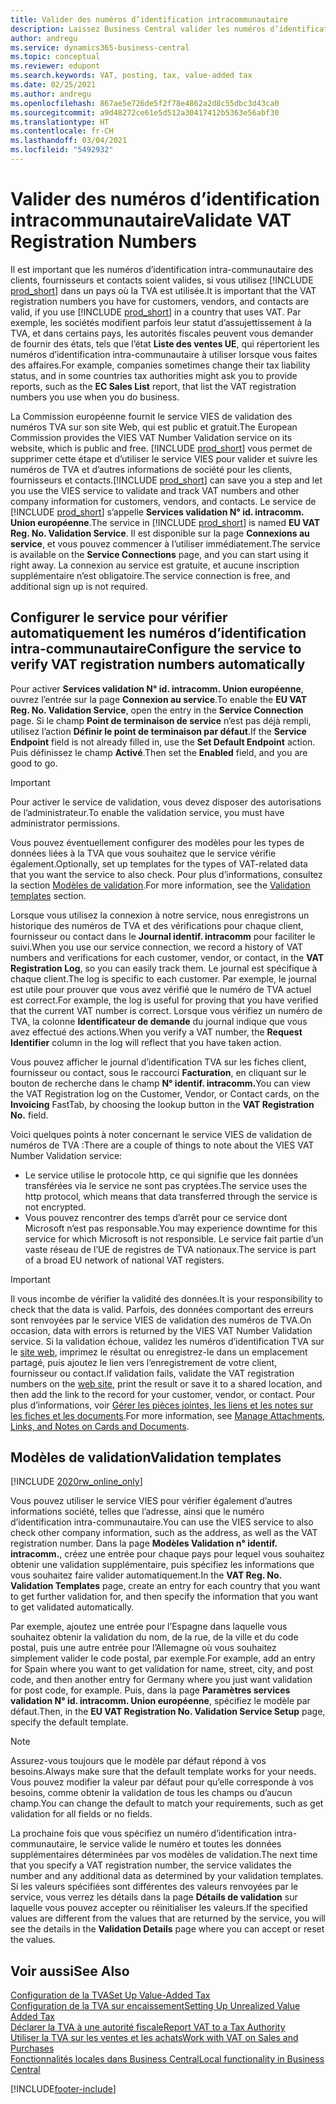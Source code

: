 ```yaml
---
title: Valider des numéros d’identification intracommunautaire
description: Laissez Business Central valider les numéros d’identification intra-communautaire et d’autres informations sur la société pour vos contacts, clients et fournisseurs, sur la base du service de validation du numéro d’identification intra-communautaire de l’Union européenne.
author: andregu
ms.service: dynamics365-business-central
ms.topic: conceptual
ms.reviewer: edupont
ms.search.keywords: VAT, posting, tax, value-added tax
ms.date: 02/25/2021
ms.author: andregu
ms.openlocfilehash: 867ae5e726de5f2f78e4862a2d8c55dbc3d43ca0
ms.sourcegitcommit: a9d48272ce61e5d512a30417412b5363e56abf30
ms.translationtype: HT
ms.contentlocale: fr-CH
ms.lasthandoff: 03/04/2021
ms.locfileid: "5492932"
---
```

# <a name="validate-vat-registration-numbers"></a><span data-ttu-id="5b99b-103">Valider des numéros d’identification intracommunautaire</span><span class="sxs-lookup"><span data-stu-id="5b99b-103">Validate VAT Registration Numbers</span></span>

<span data-ttu-id="5b99b-104">Il est important que les numéros d’identification intra-communautaire des clients, fournisseurs et contacts soient valides, si vous utilisez [!INCLUDE [prod_short](includes/prod_short.md)] dans un pays où la TVA est utilisée.</span><span class="sxs-lookup"><span data-stu-id="5b99b-104">It is important that the VAT registration numbers you have for customers, vendors, and contacts are valid, if you use [!INCLUDE [prod_short](includes/prod_short.md)] in a country that uses VAT.</span></span> <span data-ttu-id="5b99b-105">Par exemple, les sociétés modifient parfois leur statut d’assujettissement à la TVA, et dans certains pays, les autorités fiscales peuvent vous demander de fournir des états, tels que l’état **Liste des ventes UE**, qui répertorient les numéros d’identification intra-communautaire à utiliser lorsque vous faites des affaires.</span><span class="sxs-lookup"><span data-stu-id="5b99b-105">For example, companies sometimes change their tax liability status, and in some countries tax authorities might ask you to provide reports, such as the **EC Sales List** report, that list the VAT registration numbers you use when you do business.</span></span>

<span data-ttu-id="5b99b-106">La Commission européenne fournit le service VIES de validation des numéros TVA sur son site Web, qui est public et gratuit.</span><span class="sxs-lookup"><span data-stu-id="5b99b-106">The European Commission provides the VIES VAT Number Validation service on its website, which is public and free.</span></span> <span data-ttu-id="5b99b-107">[!INCLUDE [prod_short](includes/prod_short.md)] vous permet de supprimer cette étape et d’utiliser le service VIES pour valider et suivre les numéros de TVA et d’autres informations de société pour les clients, fournisseurs et contacts.</span><span class="sxs-lookup"><span data-stu-id="5b99b-107">[!INCLUDE [prod_short](includes/prod_short.md)] can save you a step and let you use the VIES service to validate and track VAT numbers and other company information for customers, vendors, and contacts.</span></span> <span data-ttu-id="5b99b-108">Le service de [!INCLUDE [prod_short](includes/prod_short.md)] s’appelle **Services validation N° id. intracomm. Union européenne**.</span><span class="sxs-lookup"><span data-stu-id="5b99b-108">The service in [!INCLUDE [prod_short](includes/prod_short.md)] is named **EU VAT Reg. No. Validation Service**.</span></span> <span data-ttu-id="5b99b-109">Il est disponible sur la page **Connexions au service**, et vous pouvez commencer à l’utiliser immédiatement.</span><span class="sxs-lookup"><span data-stu-id="5b99b-109">The service is available on the **Service Connections** page, and you can start using it right away.</span></span> <span data-ttu-id="5b99b-110">La connexion au service est gratuite, et aucune inscription supplémentaire n’est obligatoire.</span><span class="sxs-lookup"><span data-stu-id="5b99b-110">The service connection is free, and additional sign up is not required.</span></span>

## <a name="configure-the-service-to-verify-vat-registration-numbers-automatically"></a><span data-ttu-id="5b99b-111">Configurer le service pour vérifier automatiquement les numéros d’identification intra-communautaire</span><span class="sxs-lookup"><span data-stu-id="5b99b-111">Configure the service to verify VAT registration numbers automatically</span></span>

<span data-ttu-id="5b99b-112">Pour activer **Services validation N° id. intracomm. Union européenne**, ouvrez l’entrée sur la page **Connexion au service**.</span><span class="sxs-lookup"><span data-stu-id="5b99b-112">To enable the **EU VAT Reg. No. Validation Service**, open the entry in the **Service Connection** page.</span></span> <span data-ttu-id="5b99b-113">Si le champ **Point de terminaison de service** n’est pas déjà rempli, utilisez l’action **Définir le point de terminaison par défaut**.</span><span class="sxs-lookup"><span data-stu-id="5b99b-113">If the **Service Endpoint** field is not already filled in, use the **Set Default Endpoint** action.</span></span> <span data-ttu-id="5b99b-114">Puis définissez le champ **Activé**.</span><span class="sxs-lookup"><span data-stu-id="5b99b-114">Then set the **Enabled** field, and you are good to go.</span></span>  

> [!IMPORTANT]
> <span data-ttu-id="5b99b-115">Pour activer le service de validation, vous devez disposer des autorisations de l’administrateur.</span><span class="sxs-lookup"><span data-stu-id="5b99b-115">To enable the validation service, you must have administrator permissions.</span></span>

<span data-ttu-id="5b99b-116">Vous pouvez éventuellement configurer des modèles pour les types de données liées à la TVA que vous souhaitez que le service vérifie également.</span><span class="sxs-lookup"><span data-stu-id="5b99b-116">Optionally, set up templates for the types of VAT-related data that you want the service to also check.</span></span> <span data-ttu-id="5b99b-117">Pour plus d’informations, consultez la section [Modèles de validation](#validation-templates).</span><span class="sxs-lookup"><span data-stu-id="5b99b-117">For more information, see the [Validation templates](#validation-templates) section.</span></span>

<span data-ttu-id="5b99b-118">Lorsque vous utilisez la connexion à notre service, nous enregistrons un historique des numéros de TVA et des vérifications pour chaque client, fournisseur ou contact dans le **Journal identif. intracomm** pour faciliter le suivi.</span><span class="sxs-lookup"><span data-stu-id="5b99b-118">When you use our service connection, we record a history of VAT numbers and verifications for each customer, vendor, or contact, in the **VAT Registration Log**, so you can easily track them.</span></span> <span data-ttu-id="5b99b-119">Le journal est spécifique à chaque client.</span><span class="sxs-lookup"><span data-stu-id="5b99b-119">The log is specific to each customer.</span></span> <span data-ttu-id="5b99b-120">Par exemple, le journal est utile pour prouver que vous avez vérifié que le numéro de TVA actuel est correct.</span><span class="sxs-lookup"><span data-stu-id="5b99b-120">For example, the log is useful for proving that you have verified that the current VAT number is correct.</span></span> <span data-ttu-id="5b99b-121">Lorsque vous vérifiez un numéro de TVA, la colonne **Identificateur de demande** du journal indique que vous avez effectué des actions.</span><span class="sxs-lookup"><span data-stu-id="5b99b-121">When you verify a VAT number, the **Request Identifier** column in the log will reflect that you have taken action.</span></span>

<span data-ttu-id="5b99b-122">Vous pouvez afficher le journal d’identification TVA sur les fiches client, fournisseur ou contact, sous le raccourci **Facturation**, en cliquant sur le bouton de recherche dans le champ **N° identif. intracomm.**</span><span class="sxs-lookup"><span data-stu-id="5b99b-122">You can view the VAT Registration log on the Customer, Vendor, or Contact cards, on the **Invoicing** FastTab, by choosing the lookup button in the **VAT Registration No.** field.</span></span>  

<span data-ttu-id="5b99b-123">Voici quelques points à noter concernant le service VIES de validation de numéros de TVA :</span><span class="sxs-lookup"><span data-stu-id="5b99b-123">There are a couple of things to note about the VIES VAT Number Validation service:</span></span>

* <span data-ttu-id="5b99b-124">Le service utilise le protocole http, ce qui signifie que les données transférées via le service ne sont pas cryptées.</span><span class="sxs-lookup"><span data-stu-id="5b99b-124">The service uses the http protocol, which means that data transferred through the service is not encrypted.</span></span>  
* <span data-ttu-id="5b99b-125">Vous pouvez rencontrer des temps d’arrêt pour ce service dont Microsoft n’est pas responsable.</span><span class="sxs-lookup"><span data-stu-id="5b99b-125">You may experience downtime for this service for which Microsoft is not responsible.</span></span> <span data-ttu-id="5b99b-126">Le service fait partie d’un vaste réseau de l’UE de registres de TVA nationaux.</span><span class="sxs-lookup"><span data-stu-id="5b99b-126">The service is part of a broad EU network of national VAT registers.</span></span>

> [!IMPORTANT]
> <span data-ttu-id="5b99b-127">Il vous incombe de vérifier la validité des données.</span><span class="sxs-lookup"><span data-stu-id="5b99b-127">It is your responsibility to check that the data is valid.</span></span> <span data-ttu-id="5b99b-128">Parfois, des données comportant des erreurs sont renvoyées par le service VIES de validation des numéros de TVA.</span><span class="sxs-lookup"><span data-stu-id="5b99b-128">On occasion, data with errors is returned by the VIES VAT Number Validation service.</span></span> <span data-ttu-id="5b99b-129">Si la validation échoue, validez les numéros d’identification TVA sur le [site web](https://ec.europa.eu/taxation_customs/vies/), imprimez le résultat ou enregistrez-le dans un emplacement partagé, puis ajoutez le lien vers l’enregistrement de votre client, fournisseur ou contact.</span><span class="sxs-lookup"><span data-stu-id="5b99b-129">If validation fails, validate the VAT registration numbers on the [web site](https://ec.europa.eu/taxation_customs/vies/), print the result or save it to a shared location, and then add the link to the record for your customer, vendor, or contact.</span></span> <span data-ttu-id="5b99b-130">Pour plus d’informations, voir [Gérer les pièces jointes, les liens et les notes sur les fiches et les documents](ui-how-add-link-to-record.md).</span><span class="sxs-lookup"><span data-stu-id="5b99b-130">For more information, see [Manage Attachments, Links, and Notes on Cards and Documents](ui-how-add-link-to-record.md).</span></span>

## <a name="validation-templates"></a><span data-ttu-id="5b99b-131">Modèles de validation</span><span class="sxs-lookup"><span data-stu-id="5b99b-131">Validation templates</span></span>

[!INCLUDE [2020rw_online_only](includes/2020rw_online_only.md)]

<span data-ttu-id="5b99b-132">Vous pouvez utiliser le service VIES pour vérifier également d’autres informations société, telles que l’adresse, ainsi que le numéro d’identification intra-communautaire.</span><span class="sxs-lookup"><span data-stu-id="5b99b-132">You can use the VIES service to also check other company information, such as the address, as well as the VAT registration number.</span></span> <span data-ttu-id="5b99b-133">Dans la page **Modèles Validation n° identif. intracomm.**, créez une entrée pour chaque pays pour lequel vous souhaitez obtenir une validation supplémentaire, puis spécifiez les informations que vous souhaitez faire valider automatiquement.</span><span class="sxs-lookup"><span data-stu-id="5b99b-133">In the **VAT Reg. No. Validation Templates** page, create an entry for each country that you want to get further validation for, and then specify the information that you want to get validated automatically.</span></span>  

<span data-ttu-id="5b99b-134">Par exemple, ajoutez une entrée pour l’Espagne dans laquelle vous souhaitez obtenir la validation du nom, de la rue, de la ville et du code postal, puis une autre entrée pour l’Allemagne où vous souhaitez simplement valider le code postal, par exemple.</span><span class="sxs-lookup"><span data-stu-id="5b99b-134">For example, add an entry for Spain where you want to get validation for name, street, city, and post code, and then another entry for Germany where you just want validation for post code, for example.</span></span> <span data-ttu-id="5b99b-135">Puis, dans la page **Paramètres services validation N° id. intracomm. Union européenne**, spécifiez le modèle par défaut.</span><span class="sxs-lookup"><span data-stu-id="5b99b-135">Then, in the **EU VAT Registration No. Validation Service Setup** page, specify the default template.</span></span>  

> [!NOTE]
> <span data-ttu-id="5b99b-136">Assurez-vous toujours que le modèle par défaut répond à vos besoins.</span><span class="sxs-lookup"><span data-stu-id="5b99b-136">Always make sure that the default template works for your needs.</span></span> <span data-ttu-id="5b99b-137">Vous pouvez modifier la valeur par défaut pour qu’elle corresponde à vos besoins, comme obtenir la validation de tous les champs ou d’aucun champ.</span><span class="sxs-lookup"><span data-stu-id="5b99b-137">You can change the default to match your requirements, such as get validation for all fields or no fields.</span></span>

<span data-ttu-id="5b99b-138">La prochaine fois que vous spécifiez un numéro d’identification intra-communautaire, le service valide le numéro et toutes les données supplémentaires déterminées par vos modèles de validation.</span><span class="sxs-lookup"><span data-stu-id="5b99b-138">The next time that you specify a VAT registration number, the service validates the number and any additional data as determined by your validation templates.</span></span> <span data-ttu-id="5b99b-139">Si les valeurs spécifiées sont différentes des valeurs renvoyées par le service, vous verrez les détails dans la page **Détails de validation** sur laquelle vous pouvez accepter ou réinitialiser les valeurs.</span><span class="sxs-lookup"><span data-stu-id="5b99b-139">If the specified values are different from the values that are returned by the service, you will see the details in the **Validation Details** page where you can accept or reset the values.</span></span>  

## <a name="see-also"></a><span data-ttu-id="5b99b-140">Voir aussi</span><span class="sxs-lookup"><span data-stu-id="5b99b-140">See Also</span></span>

[<span data-ttu-id="5b99b-141">Configuration de la TVA</span><span class="sxs-lookup"><span data-stu-id="5b99b-141">Set Up Value-Added Tax</span></span>](finance-setup-vat.md)  
[<span data-ttu-id="5b99b-142">Configuration de la TVA sur encaissement</span><span class="sxs-lookup"><span data-stu-id="5b99b-142">Setting Up Unrealized Value Added Tax</span></span>](finance-setup-unrealized-vat.md)  
[<span data-ttu-id="5b99b-143">Déclarer la TVA à une autorité fiscale</span><span class="sxs-lookup"><span data-stu-id="5b99b-143">Report VAT to a Tax Authority</span></span>](finance-how-report-vat.md)  
[<span data-ttu-id="5b99b-144">Utiliser la TVA sur les ventes et les achats</span><span class="sxs-lookup"><span data-stu-id="5b99b-144">Work with VAT on Sales and Purchases</span></span>](finance-work-with-vat.md)  
[<span data-ttu-id="5b99b-145">Fonctionnalités locales dans Business Central</span><span class="sxs-lookup"><span data-stu-id="5b99b-145">Local functionality in Business Central</span></span>](about-localization.md)  


[!INCLUDE[footer-include](includes/footer-banner.md)]

